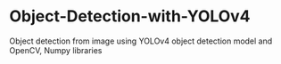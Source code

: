 # Object-Detection-with-YOLOv4

Object detection from image using YOLOv4 object detection model and OpenCV, Numpy libraries
